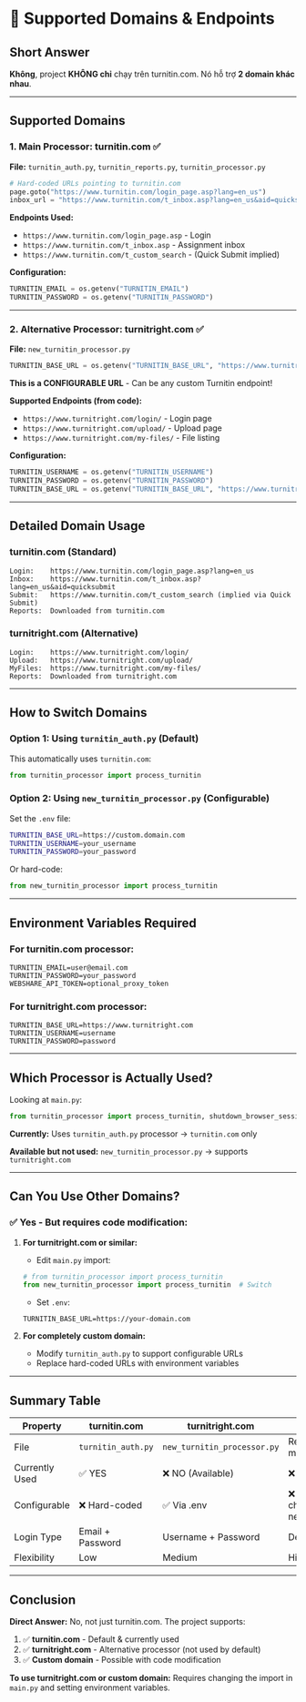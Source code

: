 # 📍 Supported Domains & Endpoints

## Short Answer

**Không**, project **KHÔNG chỉ** chạy trên turnitin.com. Nó hỗ trợ **2 domain khác nhau**.

---

## Supported Domains

### 1. **Main Processor: turnitin.com** ✅

**File:** `turnitin_auth.py`, `turnitin_reports.py`, `turnitin_processor.py`

```python
# Hard-coded URLs pointing to turnitin.com
page.goto("https://www.turnitin.com/login_page.asp?lang=en_us")
inbox_url = "https://www.turnitin.com/t_inbox.asp?lang=en_us&aid=quicksubmit"
```

**Endpoints Used:**

- `https://www.turnitin.com/login_page.asp` - Login
- `https://www.turnitin.com/t_inbox.asp` - Assignment inbox
- `https://www.turnitin.com/t_custom_search` - (Quick Submit implied)

**Configuration:**

```python
TURNITIN_EMAIL = os.getenv("TURNITIN_EMAIL")
TURNITIN_PASSWORD = os.getenv("TURNITIN_PASSWORD")
```

---

### 2. **Alternative Processor: turnitright.com** ✅

**File:** `new_turnitin_processor.py`

```python
TURNITIN_BASE_URL = os.getenv("TURNITIN_BASE_URL", "https://www.turnitright.com")
```

**This is a CONFIGURABLE URL** - Can be any custom Turnitin endpoint!

**Supported Endpoints (from code):**

- `https://www.turnitright.com/login/` - Login page
- `https://www.turnitright.com/upload/` - Upload page
- `https://www.turnitright.com/my-files/` - File listing

**Configuration:**

```python
TURNITIN_USERNAME = os.getenv("TURNITIN_USERNAME")
TURNITIN_PASSWORD = os.getenv("TURNITIN_PASSWORD")
TURNITIN_BASE_URL = os.getenv("TURNITIN_BASE_URL", "https://www.turnitright.com")
```

---

## Detailed Domain Usage

### **turnitin.com (Standard)**

```
Login:    https://www.turnitin.com/login_page.asp?lang=en_us
Inbox:    https://www.turnitin.com/t_inbox.asp?lang=en_us&aid=quicksubmit
Submit:   https://www.turnitin.com/t_custom_search (implied via Quick Submit)
Reports:  Downloaded from turnitin.com
```

### **turnitright.com (Alternative)**

```
Login:    https://www.turnitright.com/login/
Upload:   https://www.turnitright.com/upload/
MyFiles:  https://www.turnitright.com/my-files/
Reports:  Downloaded from turnitright.com
```

---

## How to Switch Domains

### Option 1: Using `turnitin_auth.py` (Default)

This automatically uses `turnitin.com`:

```python
from turnitin_processor import process_turnitin
```

### Option 2: Using `new_turnitin_processor.py` (Configurable)

Set the `.env` file:

```bash
TURNITIN_BASE_URL=https://custom.domain.com
TURNITIN_USERNAME=your_username
TURNITIN_PASSWORD=your_password
```

Or hard-code:

```python
from new_turnitin_processor import process_turnitin
```

---

## Environment Variables Required

### For turnitin.com processor:

```env
TURNITIN_EMAIL=user@email.com
TURNITIN_PASSWORD=your_password
WEBSHARE_API_TOKEN=optional_proxy_token
```

### For turnitright.com processor:

```env
TURNITIN_BASE_URL=https://www.turnitright.com
TURNITIN_USERNAME=username
TURNITIN_PASSWORD=password
```

---

## Which Processor is Actually Used?

Looking at `main.py`:

```python
from turnitin_processor import process_turnitin, shutdown_browser_session
```

**Currently:** Uses `turnitin_auth.py` processor → `turnitin.com` only

**Available but not used:** `new_turnitin_processor.py` → supports `turnitright.com`

---

## Can You Use Other Domains?

### ✅ Yes - But requires code modification:

1. **For turnitright.com or similar:**

   - Edit `main.py` import:

   ```python
   # from turnitin_processor import process_turnitin
   from new_turnitin_processor import process_turnitin  # Switch
   ```

   - Set `.env`:

   ```
   TURNITIN_BASE_URL=https://your-domain.com
   ```

2. **For completely custom domain:**
   - Modify `turnitin_auth.py` to support configurable URLs
   - Replace hard-coded URLs with environment variables

---

## Summary Table

| Property       | turnitin.com       | turnitright.com             | Custom                |
| -------------- | ------------------ | --------------------------- | --------------------- |
| File           | `turnitin_auth.py` | `new_turnitin_processor.py` | Requires modification |
| Currently Used | ✅ YES             | ❌ NO (Available)           | ❌ NO                 |
| Configurable   | ❌ Hard-coded      | ✅ Via .env                 | ❌ Code change needed |
| Login Type     | Email + Password   | Username + Password         | Depends               |
| Flexibility    | Low                | Medium                      | High                  |

---

## Conclusion

**Direct Answer:** No, not just turnitin.com. The project supports:

1. ✅ **turnitin.com** - Default & currently used
2. ✅ **turnitright.com** - Alternative processor (not used by default)
3. ✅ **Custom domain** - Possible with code modification

**To use turnitright.com or custom domain:** Requires changing the import in `main.py` and setting environment variables.
